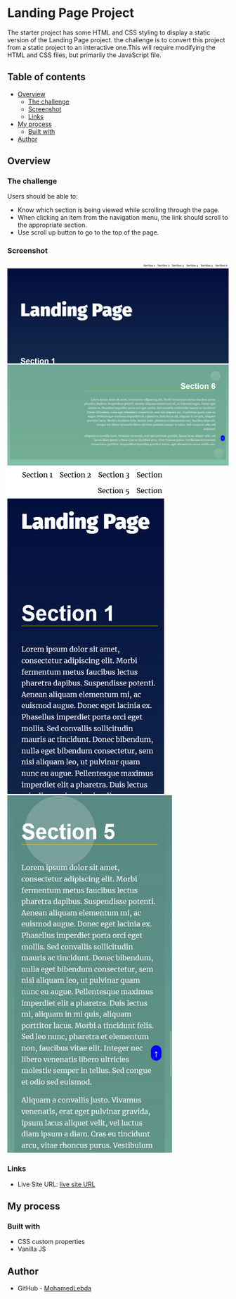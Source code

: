 # Landing Page Project

The starter project has some HTML and CSS styling to display a static version of the Landing Page project. the challenge is to convert this project from a static project to an interactive one.This will require modifying the HTML and CSS files, but primarily the JavaScript file.

## Table of contents

- [Overview](#overview)
  - [The challenge](#the-challenge)
  - [Screenshot](#screenshot)
  - [Links](#links)
- [My process](#my-process)
  - [Built with](#built-with)
- [Author](#author)

## Overview

### The challenge

Users should be able to:

- Know which section is being viewed while scrolling through the page.
- When clicking an item from the navigation menu, the link should scroll to the appropriate section.
- Use scroll up button to go to the top of the page.

### Screenshot

![Desktop View](screenShots/desktop-view.png)
![Desktop View Active Satets](screenShots/desktop-view-active-states.png)
![Mobile View](screenShots/mobile-view.png)
![Mobile View Active Satets](screenShots/mobile-view-active-states.png)

### Links

- Live Site URL: [live site URL](https://mohamedlebda.github.io/fwd-landing-page/)

## My process

### Built with

- CSS custom properties
- Vanilla JS

## Author

- GitHub - [MohamedLebda](https://github.com/MohamedLebda)
